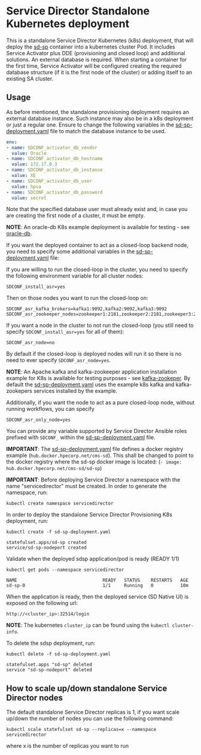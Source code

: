 Service Director Standalone Kubernetes deployment
=============================

This is a standalone Service Director Kubernetes (k8s) deployment, that will deploy the [sd-sp](/docker/images/sd-sp) container into a kubernetes cluster Pod.
It includes Service Activator plus DDE (provisioning and closed loop) and additional solutions. An external database is required. When starting a container for the first time, Service Activator will be configured creating the required database structure (if it is the first node of the cluster) or adding itself to an existing SA cluster.

Usage
-----

As before mentioned, the standalone provisioning deployment requires an external database instance. Such instance may also be in a k8s deployment or just a regular one. Ensure to change the following variables in the [sd-sp-deployment.yaml](sd-sp-deployment.yaml) file to match the database instance to be used.

```yaml
env:
- name: SDCONF_activator_db_vendor
  value: Oracle
- name: SDCONF_activator_db_hostname
  value: 172.17.0.3
- name: SDCONF_activator_db_instance
  value: XE
- name: SDCONF_activator_db_user
  value: hpsa
- name: SDCONF_activator_db_password
  value: secret
```

Note that the specified database user must already exist and, in case you are creating the first node of a cluster, it must be empty.

**NOTE**: An oracle-db K8s example deployment is available for testing - see [oracle-db](../../examples/oracle-db).

If you want the deployed container to act as a closed-loop backend node, you need to specify some additional variables in the [sd-sp-deployment.yaml](sd-sp-deployment.yaml) file:

If you are willing to run the closed-loop in the cluster, you need to specify the following environment variable for all cluster nodes:

    SDCONF_install_asr=yes

Then on those nodes you want to run the closed-loop on:

    SDCONF_asr_kafka_brokers=kafka1:9092,kafka2:9092,kafka3:9092
    SDCONF_asr_zookeeper_nodes=zookeeper1:2181,zookeeper2:2181,zookeeper3:2181

If you want a node in the cluster to not run the closed-loop (you still need to specify `SDCONF_install_asr=yes` for all of them):

    SDCONF_asr_node=no

By default if the closed-loop is deployed nodes will run it so there is no need to ever specify `SDCONF_asr_node=yes`.

**NOTE**: An Apache kafka and kafka-zookeeper application installation example for K8s is available for testing purposes - see [kafka-zookeper](../../examples/kafka-zookeeper). By default the [sd-sp-deployment.yaml](sd-sp-deployment.yaml) uses the example k8s kafka and kafka-zookepers services installed by the example.

Additionally, if you want the node to act as a pure closed-loop node, without running workflows, you can specify

    SDCONF_asr_only_node=yes

You can provide any variable supported by Service Director Ansible roles prefixed with `SDCONF_` within the [sd-sp-deployment.yaml](sd-sp-deployment.yaml) file.

**IMPORTANT**: The [sd-sp-deployment.yaml](sd-sp-deployment.yaml) file defines a docker registry example (`hub.docker.hpecorp.net/cms-sd`). This shall be changed to point to the docker registry where the sd-sp docker image is located: (`- image: hub.docker.hpecorp.net/cms-sd/sd-sp`)

**IMPORTANT**: Before deploying Service Director a namespace with the name "servicedirector" must be created. In order to generate the namespace, run:

    kubectl create namespace servicedirector

In order to deploy the standalone Service Director Provisioning K8s deployment, run:

    kubectl create -f sd-sp-deployment.yaml

```
statefulset.apps/sd-sp created
service/sd-sp-nodeport created
```

Validate when the deployed sdsp application/pod is ready (READY 1/1)

    kubectl get pods --namespace servicedirector

```
NAME                                READY   STATUS    RESTARTS   AGE
sd-sp-0                             1/1     Running   0          10m
```

When the application is ready, then the deployed service (SD Native UI) is exposed on the following url:

    http://<cluster_ip>:32514/login

**NOTE**: The kubernetes `cluster_ip` can be found using the `kubectl cluster-info`.

To delete the sdsp deployment, run:

    kubectl delete -f sd-sp-deployment.yaml

```
statefulset.apps "sd-sp" deleted
service "sd-sp-nodeport" deleted
```

## How to scale up/down standalone Service Director nodes

The default standalone Service Director replicas is 1, if you want scale up/down the number of nodes you can use the following command:

    kubectl scale statefulset sd-sp --replicas=x --namespace servicedirector

where x is the number of replicas you want to run
